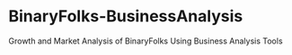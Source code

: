 # BinaryFolks-BusinessAnalysis
Growth and Market Analysis of BinaryFolks Using Business Analysis Tools
